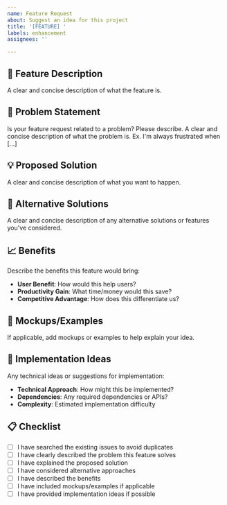```yaml
---
name: Feature Request
about: Suggest an idea for this project
title: '[FEATURE] '
labels: enhancement
assignees: ''

---
```


## 🚀 Feature Description
A clear and concise description of what the feature is.

## 🎯 Problem Statement
Is your feature request related to a problem? Please describe.
A clear and concise description of what the problem is. Ex. I'm always frustrated when [...]

## 💡 Proposed Solution
A clear and concise description of what you want to happen.

## 🔄 Alternative Solutions
A clear and concise description of any alternative solutions or features you've considered.

## 📈 Benefits
Describe the benefits this feature would bring:
- **User Benefit**: How would this help users?
- **Productivity Gain**: What time/money would this save?
- **Competitive Advantage**: How does this differentiate us?

## 🎨 Mockups/Examples
If applicable, add mockups or examples to help explain your idea.

## 🧩 Implementation Ideas
Any technical ideas or suggestions for implementation:
- **Technical Approach**: How might this be implemented?
- **Dependencies**: Any required dependencies or APIs?
- **Complexity**: Estimated implementation difficulty

## 📋 Checklist
<!--- Put an `x` in all the boxes that apply -->
- [ ] I have searched the existing issues to avoid duplicates
- [ ] I have clearly described the problem this feature solves
- [ ] I have explained the proposed solution
- [ ] I have considered alternative approaches
- [ ] I have described the benefits
- [ ] I have included mockups/examples if applicable
- [ ] I have provided implementation ideas if possible